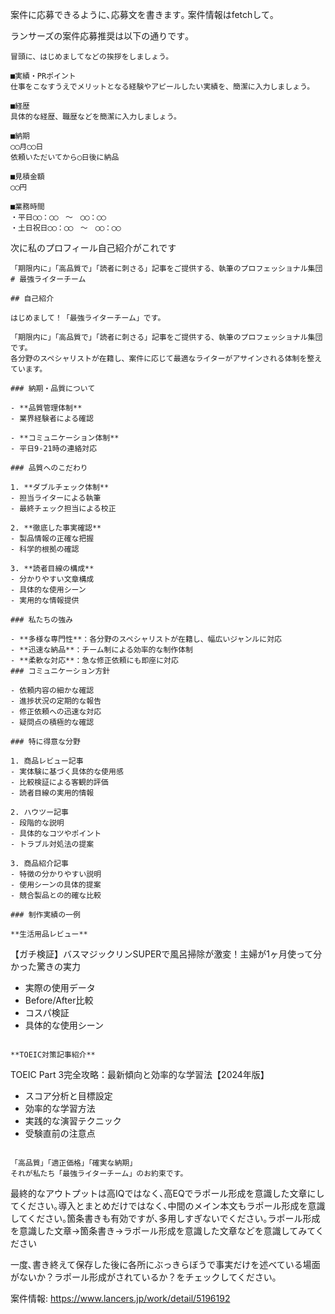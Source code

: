 案件に応募できるように､応募文を書きます｡
案件情報はfetchして｡

ランサーズの案件応募推奨は以下の通りです｡
```
冒頭に、はじめましてなどの挨拶をしましょう。

■実績・PRポイント
仕事をこなすうえでメリットとなる経験やアピールしたい実績を、簡潔に入力しましょう。

■経歴
具体的な経歴、職歴などを簡潔に入力しましょう。

■納期
◯◯月◯◯日
依頼いただいてから◯日後に納品

■見積金額
◯◯円

■業務時間
・平日◯◯：◯◯　〜　◯◯：◯◯
・土日祝日◯◯：◯◯　〜　◯◯：◯◯

```

次に私のプロフィール自己紹介がこれです
```
「期限内に」「高品質で」「読者に刺さる」記事をご提供する、執筆のプロフェッショナル集団
# 最強ライターチーム

## 自己紹介

はじめまして！「最強ライターチーム」です。

「期限内に」「高品質で」「読者に刺さる」記事をご提供する、執筆のプロフェッショナル集団です。
各分野のスペシャリストが在籍し、案件に応じて最適なライターがアサインされる体制を整えています。

### 納期・品質について

- **品質管理体制**
- 業界経験者による確認

- **コミュニケーション体制**
- 平日9-21時の連絡対応

### 品質へのこだわり

1. **ダブルチェック体制**
- 担当ライターによる執筆
- 最終チェック担当による校正

2. **徹底した事実確認**
- 製品情報の正確な把握
- 科学的根拠の確認

3. **読者目線の構成**
- 分かりやすい文章構成
- 具体的な使用シーン
- 実用的な情報提供

### 私たちの強み

- **多様な専門性**：各分野のスペシャリストが在籍し、幅広いジャンルに対応
- **迅速な納品**：チーム制による効率的な制作体制
- **柔軟な対応**：急な修正依頼にも即座に対応
### コミュニケーション方針

- 依頼内容の細かな確認
- 進捗状況の定期的な報告
- 修正依頼への迅速な対応
- 疑問点の積極的な確認

### 特に得意な分野

1. 商品レビュー記事
- 実体験に基づく具体的な使用感
- 比較検証による客観的評価
- 読者目線の実用的情報

2. ハウツー記事
- 段階的な説明
- 具体的なコツやポイント
- トラブル対処法の提案

3. 商品紹介記事
- 特徴の分かりやすい説明
- 使用シーンの具体的提案
- 競合製品との的確な比較

### 制作実績の一例

**生活用品レビュー**
```
【ガチ検証】バスマジックリンSUPERで風呂掃除が激変！主婦が1ヶ月使って分かった驚きの実力
- 実際の使用データ
- Before/After比較
- コスパ検証
- 具体的な使用シーン
```

**TOEIC対策記事紹介**
```
TOEIC Part 3完全攻略：最新傾向と効率的な学習法【2024年版】
- スコア分析と目標設定
- 効率的な学習方法
- 実践的な演習テクニック
- 受験直前の注意点
```

「高品質」「適正価格」「確実な納期」
それが私たち「最強ライターチーム」のお約束です。
```

最終的なアウトプットは高IQではなく､高EQでラポール形成を意識した文章にしてください｡導入とまとめだけではなく､中間のメイン本文もラポール形成を意識してください｡箇条書きも有効ですが､多用しすぎないでください｡ラポール形成を意識した文章→箇条書き→ラポール形成を意識した文章などを意識してみてください

一度､書き終えて保存した後に各所にぶっきらぼうで事実だけを述べている場面がないか？ラポール形成がされているか？をチェックしてください｡

案件情報: https://www.lancers.jp/work/detail/5196192
